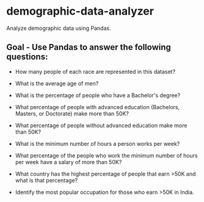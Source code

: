 # demographic-data-analyzer
Analyze demographic data using Pandas.

## Goal - Use Pandas to answer the following questions:

- How many people of each race are represented in this dataset?

- What is the average age of men?

- What is the percentage of people who have a Bachelor's degree?

- What percentage of people with advanced education (Bachelors, Masters, or Doctorate) make more than 50K?

- What percentage of people without advanced education make more than 50K?

- What is the minimum number of hours a person works per week?

- What percentage of the people who work the minimum number of hours per week have a salary of more than 50K?

- What country has the highest percentage of people that earn >50K and what is that percentage?

- Identify the most popular occupation for those who earn >50K in India.
